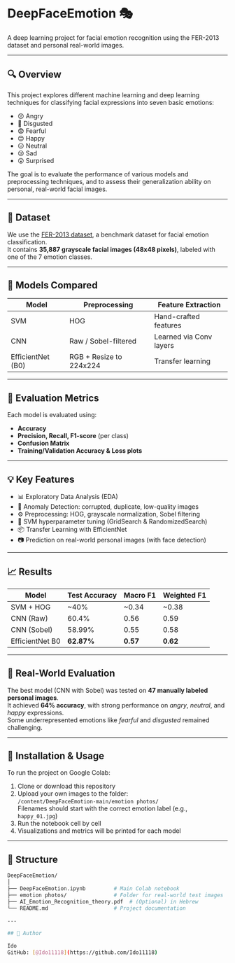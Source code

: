 # DeepFaceEmotion 🎭  
A deep learning project for facial emotion recognition using the FER-2013 dataset and personal real-world images.

---

## 🔍 Overview  
This project explores different machine learning and deep learning techniques for classifying facial expressions into seven basic emotions:

- 😠 Angry  
- 🤢 Disgusted  
- 😨 Fearful  
- 😊 Happy  
- 😐 Neutral  
- 😢 Sad  
- 😲 Surprised

The goal is to evaluate the performance of various models and preprocessing techniques, and to assess their generalization ability on personal, real-world facial images.

---

## 📁 Dataset  
We use the [FER-2013 dataset](https://www.kaggle.com/datasets/msambare/fer2013), a benchmark dataset for facial emotion classification.  
It contains **35,887 grayscale facial images (48x48 pixels)**, labeled with one of the 7 emotion classes.

---

## 🧠 Models Compared  

| Model              | Preprocessing              | Feature Extraction      |
|-------------------|----------------------------|-------------------------|
| SVM               | HOG                        | Hand-crafted features   |
| CNN               | Raw / Sobel-filtered       | Learned via Conv layers |
| EfficientNet (B0) | RGB + Resize to 224x224    | Transfer learning       |

---

## 🧪 Evaluation Metrics  
Each model is evaluated using:

- **Accuracy**
- **Precision, Recall, F1-score** (per class)
- **Confusion Matrix**
- **Training/Validation Accuracy & Loss plots**

---

## 💡 Key Features  

- 📊 Exploratory Data Analysis (EDA)
- 🧼 Anomaly Detection: corrupted, duplicate, low-quality images
- ⚙️ Preprocessing: HOG, grayscale normalization, Sobel filtering
- 🧪 SVM hyperparameter tuning (GridSearch & RandomizedSearch)
- 📦 Transfer Learning with EfficientNet
- 📷 Prediction on real-world personal images (with face detection)

---

## 📈 Results

| Model            | Test Accuracy | Macro F1 | Weighted F1 |
|------------------|---------------|----------|-------------|
| SVM + HOG        | ~40%          | ~0.34    | ~0.38       |
| CNN (Raw)        | 60.4%         | 0.56     | 0.59        |
| CNN (Sobel)      | 58.99%        | 0.55     | 0.58        |
| EfficientNet B0  | **62.87%**    | **0.57** | **0.62**    |

---

## 📸 Real-World Evaluation  
The best model (CNN with Sobel) was tested on **47 manually labeled personal images**.  
It achieved **64% accuracy**, with strong performance on *angry*, *neutral*, and *happy* expressions.  
Some underrepresented emotions like *fearful* and *disgusted* remained challenging.

---

## 🔧 Installation & Usage  
To run the project on Google Colab:

1. Clone or download this repository  
2. Upload your own images to the folder:  
   `/content/DeepFaceEmotion-main/emotion photos/`  
   Filenames should start with the correct emotion label (e.g., `happy_01.jpg`)
3. Run the notebook cell by cell  
4. Visualizations and metrics will be printed for each model

---

## 📂 Structure

```bash
DeepFaceEmotion/
│
├── DeepFaceEmotion.ipynb         # Main Colab notebook
├── emotion photos/               # Folder for real-world test images
├── AI_Emotion_Recognition_theory.pdf  # (Optional) in Hebrew
└── README.md                     # Project documentation

---

## 👤 Author

Ido  
GitHub: [@Ido11118](https://github.com/Ido11118)

